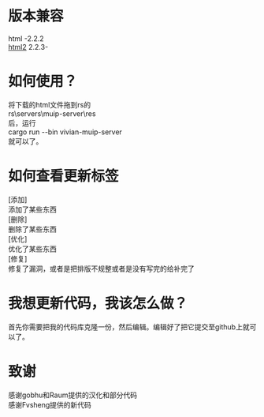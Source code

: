 # 版本兼容
html -2.2.2</br>
[html2](https://github.com/onodera2007/html2) 2.2.3-</br>
# 如何使用？
将下载的html文件拖到rs的<br>
rs\servers\muip-server\res<br>
后，运行<br>
cargo run --bin vivian-muip-server<br>
就可以了。<br>
# 如何查看更新标签
[添加]<br>
添加了某些东西<br>
[删除]<br>
删除了某些东西<br>
[优化]<br>
优化了某些东西<br>
[修复]<br>
修复了漏洞，或者是把排版不规整或者是没有写完的给补完了<br>
# 我想更新代码，我该怎么做？
首先你需要把我的代码库克隆一份，然后编辑。编辑好了把它提交至github上就可以了。
# 致谢
感谢gobhu和Raum提供的汉化和部分代码<br>
感谢Fvsheng提供的新代码
